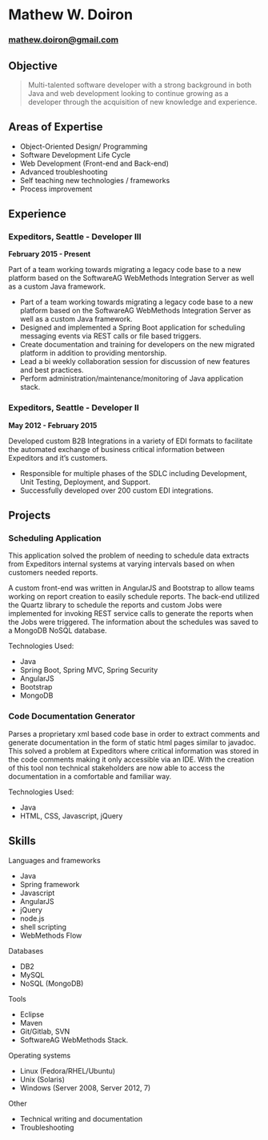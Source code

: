 # Mathew W. Doiron
### mathew.doiron@gmail.com

## Objective

>Multi-talented software developer with a strong background in both Java and web development looking to continue growing as a developer through the acquisition of new knowledge and experience.

## Areas of Expertise
* Object-Oriented Design/ Programming
* Software Development Life Cycle
* Web Development (Front-end and Back-end)
* Advanced troubleshooting
* Self teaching new technologies / frameworks
* Process improvement

## Experience

### Expeditors, Seattle - **Developer III**
**February 2015 - Present**

Part of a team working towards migrating a legacy code base to a new platform based on the SoftwareAG WebMethods Integration Server as well as a custom Java framework.

* Part of a team working towards migrating a legacy code base to a new platform based on the SoftwareAG WebMethods Integration Server as well as a custom Java framework.
* Designed and implemented a Spring Boot application for scheduling messaging events via REST calls or file based triggers.
* Create documentation and training for developers on the new migrated platform in addition to providing mentorship.
* Lead a bi weekly collaboration session for discussion of new features and best practices.
* Perform administration/maintenance/monitoring of Java application stack.
 
### Expeditors, Seattle - **Developer II** 
**May 2012 - February 2015**

Developed custom B2B Integrations in a variety of EDI formats to facilitate the automated exchange of business critical information between Expeditors and it’s customers.

* Responsible for multiple phases of the SDLC including Development, Unit Testing, Deployment, and Support.
* Successfully developed over 200 custom EDI integrations.

## Projects

### Scheduling Application

This application solved the problem of needing to schedule data extracts from Expeditors internal systems at varying intervals based on when customers needed reports. 

A custom front-end was written in AngularJS and Bootstrap to allow teams working on report creation to easily schedule reports. The back-end utilized the Quartz library to schedule the reports and custom Jobs were implemented for invoking REST service calls to generate the reports when the Jobs were triggered. The information about the schedules was saved to a MongoDB NoSQL database.

Technologies Used: 
* Java
* Spring Boot, Spring MVC, Spring Security
* AngularJS
* Bootstrap
* MongoDB


### Code Documentation Generator

Parses a proprietary xml based code base in order to extract comments and generate documentation in the form of static html pages similar to javadoc. This solved a problem at Expeditors where critical information was stored in the code comments making it only accessible via an IDE. With the creation of this tool non technical stakeholders are now able to access the documentation in a comfortable and familiar way.

Technologies Used:
* Java
* HTML, CSS, Javascript, jQuery

## Skills

Languages and frameworks
* Java
* Spring framework
* Javascript
* AngularJS
* jQuery
* node.js
* shell scripting
* WebMethods Flow

Databases
* DB2
* MySQL
* NoSQL (MongoDB)

Tools
* Eclipse
* Maven
* Git/Gitlab, SVN
* SoftwareAG WebMethods Stack.

Operating systems
* Linux (Fedora/RHEL/Ubuntu)
* Unix (Solaris)
* Windows (Server 2008, Server 2012, 7)

Other
* Technical writing and documentation
* Troubleshooting
